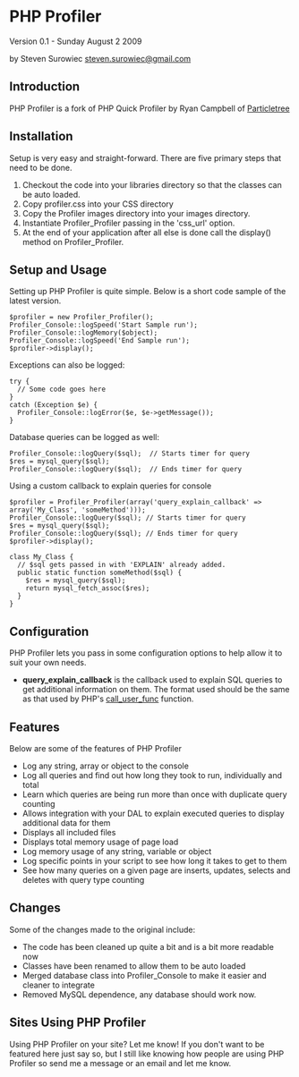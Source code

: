 # PHP Profiler #
Version 0.1 - Sunday August 2 2009

by Steven Surowiec
<steven.surowiec@gmail.com>

## Introduction ##
PHP Profiler is a fork of PHP Quick Profiler by Ryan Campbell of [Particletree](http://particletree.com/)

## Installation ##
Setup is very easy and straight-forward. There are five primary steps that need to be done.

1. Checkout the code into your libraries directory so that the classes can be auto loaded.
2. Copy profiler.css into your CSS directory
3. Copy the Profiler images directory into your images directory.
4. Instantiate Profiler_Profiler passing in the 'css_url' option.
5. At the end of your application after all else is done call the display() method on Profiler_Profiler. 

## Setup and Usage ##
Setting up PHP Profiler is quite simple. Below is a short code sample of the latest version.

    $profiler = new Profiler_Profiler();
    Profiler_Console::logSpeed('Start Sample run');
    Profiler_Console::logMemory($object);
    Profiler_Console::logSpeed('End Sample run');
    $profiler->display();

Exceptions can also be logged:

    try {
      // Some code goes here
    }
    catch (Exception $e) {
      Profiler_Console::logError($e, $e->getMessage());
    }

Database queries can be logged as well:

    Profiler_Console::logQuery($sql);  // Starts timer for query
    $res = mysql_query($sql);
    Profiler_Console::logQuery($sql);  // Ends timer for query

Using a custom callback to explain queries for console

    $profiler = Profiler_Profiler(array('query_explain_callback' => array('My_Class', 'someMethod')));
    Profiler_Console::logQuery($sql); // Starts timer for query
    $res = mysql_query($sql);
    Profiler_Console::logQuery($sql); // Ends timer for query
    $profiler->display();

    class My_Class {
      // $sql gets passed in with 'EXPLAIN' already added.
      public static function someMethod($sql) {
        $res = mysql_query($sql);
        return mysql_fetch_assoc($res);
      }
    }

## Configuration ##
PHP Profiler lets you pass in some configuration options to help allow it to suit your own needs.

- **query_explain_callback** is the callback used to explain SQL queries to get additional information on them. The format used should be the same as that used by PHP's [call_user_func](http://us2.php.net/call_user_func) function.

## Features ##
Below are some of the features of PHP Profiler

- Log any string, array or object to the console
- Log all queries and find out how long they took to run, individually and total
- Learn which queries are being run more than once with duplicate query counting
- Allows integration with your DAL to explain executed queries to display additional data for them
- Displays all included files
- Displays total memory usage of page load
- Log memory usage of any string, variable or object
- Log specific points in your script to see how long it takes to get to them
- See how many queries on a given page are inserts, updates, selects and deletes with query type counting

## Changes ##
Some of the changes made to the original include:

- The code has been cleaned up quite a bit and is a bit more readable now
- Classes have been renamed to allow them to be auto loaded
- Merged database class into Profiler_Console to make it easier and cleaner to integrate
- Removed MySQL dependence, any database should work now.

## Sites Using PHP Profiler ##
Using PHP Profiler on your site? Let me know! If you don't want to be featured here just say so, but I still like knowing how people are using PHP Profiler so send me a message or an email and let me know.